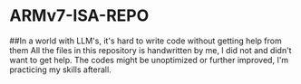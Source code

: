 # ARMv7-ISA-REPO
##In a world with LLM's, it's hard to write code without getting help from them
All the files in this repository is handwritten by me, I did not and didn't want to get help. The codes might be unoptimized or further improved, I'm practicing my skills afterall.
